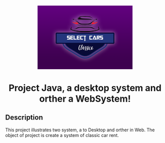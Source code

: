<p align="center">
  <a href="http://ant.design">
    <img width="300" src="./SelectCar 2.0/resources/background_3.png">
  </a>
</p>

<h1 align="center"> Project Java, a desktop system and orther a WebSystem!</h1>

## Description 

This project illustrates two system, a to Desktop and orther in Web. The object of project is create a system of classic car rent.
